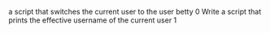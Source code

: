  a script that switches the current user to the user betty 0
Write a script that prints the effective username of the current user 1

